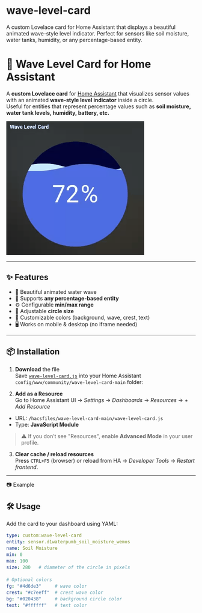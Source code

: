 # wave-level-card
A custom Lovelace card for Home Assistant that displays a beautiful animated wave-style level indicator.   Perfect for sensors like soil moisture, water tanks, humidity, or any percentage-based entity.

# 🌊 Wave Level Card for Home Assistant

A **custom Lovelace card** for [Home Assistant](https://www.home-assistant.io/) that visualizes sensor values with an animated **wave-style level indicator** inside a circle.  
Useful for entities that represent percentage values such as **soil moisture, water tank levels, humidity, battery, etc.**

![Wave Level Card Example](./WaveLevelCard.gif)

---

## ✨ Features

- 🎨 Beautiful animated water wave
- 🔢 Supports **any percentage-based entity**
- ⚙️ Configurable **min/max range**
- 📏 Adjustable **circle size**
- 🎨 Customizable colors (background, wave, crest, text)
- 🖥️ Works on mobile & desktop (no iframe needed)

---

## 📦 Installation

1. **Download** the file  
   Save [`wave-level-card.js`](./wave-level-card.js) into your Home Assistant `config/www/community/wave-level-card-main` folder:


2. **Add as a Resource**  
Go to Home Assistant UI → *Settings* → *Dashboards* → *Resources* → *+ Add Resource*

- URL: `/hacsfiles/wave-level-card-main/wave-level-card.js`
- Type: **JavaScript Module**

> ⚠️ If you don’t see "Resources", enable **Advanced Mode** in your user profile.

3. **Clear cache / reload resources**  
Press `CTRL+F5` (browser) or reload from HA → *Developer Tools* → *Restart frontend*.

---
📷 Example

## 🛠️ Usage

Add the card to your dashboard using YAML:

```yaml
type: custom:wave-level-card
entity: sensor.d1waterpumb_soil_moisture_wemos
name: Soil Moisture
min: 0
max: 100
size: 280   # diameter of the circle in pixels

# Optional colors
fg: "#4d6de3"     # wave color
crest: "#c7eeff"  # crest wave color
bg: "#020438"     # background circle color
text: "#ffffff"   # text color
